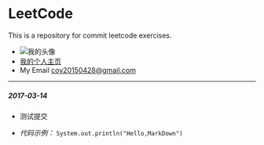 # LeetCode
This is a repository for commit leetcode exercises.

* ![我的头像](https://avatars0.githubusercontent.com/u/20471034?v=3&s=120)
* [我的个人主页](https://github.com/TheCoy)
* My Email <coy20150428@gmail.com> 

***

##### 2017-03-14
- 测试提交
* *代码示例：* `System.out.println("Hello,MarkDown")`


